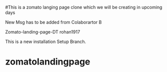 #This is a zomato langing page clone which we will be creating in upcoming days

New Msg has to be added from Colaborartor B

Zomato-landing-page-DT
rohan1917

This is a new installation Setup Branch.
# zomatolandingpage
